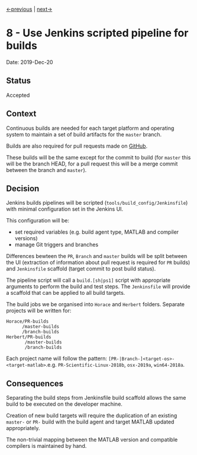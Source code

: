 [<-previous](0007-use-herbert-as-library-dependency.md) | [next->](0009-use-standard-naming-for-build-artifacts.md)

# 8 - Use Jenkins scripted pipeline for builds

Date: 2019-Dec-20

## Status

Accepted

## Context

Continuous builds are needed for each target platform and operating system to maintain a set of build artifacts for the `master` branch.

Builds are also required for pull requests made on [GitHub](https://github.com/pace-neutrons).

These builds will be the same except for the commit to build (for `master` this will be the branch HEAD, for a pull request this will be a merge commit between the branch and `master`).

## Decision

Jenkins builds pipelines will be scripted (`tools/build_config/Jenkinsfile`) with minimal configuration set in the Jenkins UI.

This configuration will be:

- set required variables (e.g. build agent type, MATLAB and compiler versions)
- manage Git triggers and branches

Differences bewteen the `PR`, `Branch` and `master` builds will be split between the UI (extraction of information about pull request is required for `PR` builds) and `Jenkinsfile` scaffold (target commit to post build status).

The pipeline script will call a `build.[sh|ps1]` script with appropriate arguments to perform the build and test steps. The `Jenkinsfile` will provide a scaffold that can be applied to all build targets.

The build jobs we be organised into `Horace` and `Herbert` folders. Separate projects will be written for:

```
Horace/PR-builds
      /master-builds
      /branch-builds
Herbert/PR-builds
       /master-builds
       /branch-builds
```

Each project name will follow the pattern: `[PR-|Branch-]<target-os>-<target-matlab>`.e.g. `PR-Scientific-Linux-2018b`, `osx-2019a`, `win64-2018a`.

## Consequences

Separating the build steps from Jenkinsfile build scaffold allows the same build to be executed on the developer machine.

Creation of new build targets will require the duplication of an existing `master-` or `PR-` build with the build agent and target MATLAB updated appropriately.

The non-trivial mapping between the MATLAB version and compatible compilers is maintained by hand.